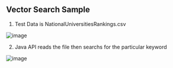 ## Vector Search Sample

1. Test Data is NationalUniversitiesRankings.csv

![image](https://user-images.githubusercontent.com/24220136/233833032-cb18b396-4553-4fe1-992f-4351bffe4dc8.png)

2. Java API reads the file then searchs for the particular keyword

![image](https://user-images.githubusercontent.com/24220136/233833045-80be041f-7e10-4871-a8a3-3b0f2d90d8ef.png)
